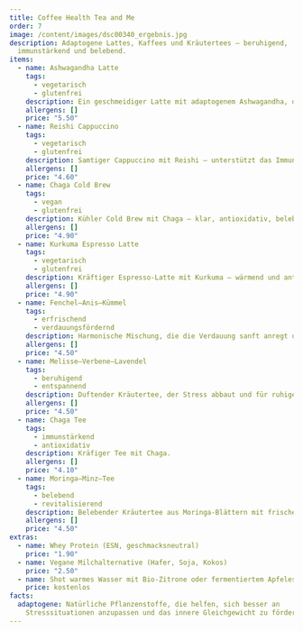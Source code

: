 ```yaml
---
title: Coffee Health Tea and Me
order: 7
image: /content/images/dsc00340_ergebnis.jpg
description: Adaptogene Lattes, Kaffees und Kräutertees – beruhigend,
  immunstärkend und belebend.
items:
  - name: Ashwagandha Latte
    tags:
      - vegetarisch
      - glutenfrei
    description: Ein geschmeidiger Latte mit adaptogenem Ashwagandha, der sanft beruhigt.
    allergens: []
    price: "5.50"
  - name: Reishi Cappuccino
    tags:
      - vegetarisch
      - glutenfrei
    description: Samtiger Cappuccino mit Reishi – unterstützt das Immunsystem.
    allergens: []
    price: "4.60"
  - name: Chaga Cold Brew
    tags:
      - vegan
      - glutenfrei
    description: Kühler Cold Brew mit Chaga – klar, antioxidativ, belebend.
    allergens: []
    price: "4.90"
  - name: Kurkuma Espresso Latte
    tags:
      - vegetarisch
      - glutenfrei
    description: Kräftiger Espresso-Latte mit Kurkuma – wärmend und antioxidativ.
    allergens: []
    price: "4.90"
  - name: Fenchel–Anis–Kümmel
    tags:
      - erfrischend
      - verdauungsfördernd
    description: Harmonische Mischung, die die Verdauung sanft anregt und wohlig wärmt.
    allergens: []
    price: "4.50"
  - name: Melisse–Verbene–Lavendel
    tags:
      - beruhigend
      - entspannend
    description: Duftender Kräutertee, der Stress abbaut und für ruhige Momente sorgt.
    allergens: []
    price: "4.50"
  - name: Chaga Tee
    tags:
      - immunstärkend
      - antioxidativ
    description: Kräfiger Tee mit Chaga.
    allergens: []
    price: "4.10"
  - name: Moringa–Minz–Tee
    tags:
      - belebend
      - revitalisierend
    description: Belebender Kräutertee aus Moringa-Blättern mit frischer Minze.
    allergens: []
    price: "4.50"
extras:
  - name: Whey Protein (ESN, geschmacksneutral)
    price: "1.90"
  - name: Vegane Milchalternative (Hafer, Soja, Kokos)
    price: "2.50"
  - name: Shot warmes Wasser mit Bio-Zitrone oder fermentiertem Apfelessig
    price: kostenlos
facts:
  adaptogene: Natürliche Pflanzenstoffe, die helfen, sich besser an
    Stresssituationen anzupassen und das innere Gleichgewicht zu fördern.
---
```

